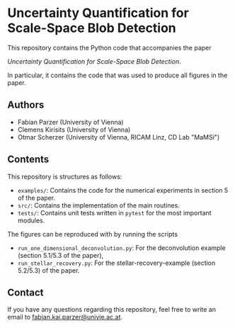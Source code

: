 # Uncertainty Quantification for Scale-Space Blob Detection

This repository contains the Python code that accompanies the paper

*Uncertainty Quantification for Scale-Space Blob Detection*.

In particular, it contains the code that was used to produce all figures in the paper.

## Authors

- Fabian Parzer (University of Vienna)
- Clemens Kirisits (University of Vienna)
- Otmar Scherzer (University of Vienna, RICAM Linz, CD Lab "MaMSi")

## Contents

This repository is structures as follows:

- `examples/`: Contains the code for the numerical experiments in section 5 of the paper. 
- `src/`: Contains the implementation of the main routines.
- `tests/`: Contains unit tests written in `pytest` for the most important modules.

The figures can be reproduced with by running the scripts
- `run_one_dimensional_deconvolution.py`: For the deconvolution example (section 5.1/5.3 of the paper),
- `run_stellar_recovery.py`: For the stellar-recovery-example (section 5.2/5.3) of the paper.

## Contact

If you have any questions regarding this repository, feel free to write an email to
[fabian.kai.parzer@univie.ac.at](mailto:fabian.kai.parzer@univie.ac.at).
